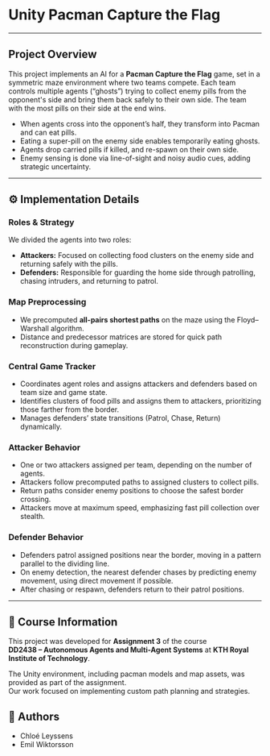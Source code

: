 # Unity Pacman Capture the Flag 

---

## Project Overview

This project implements an AI for a **Pacman Capture the Flag** game, set in a symmetric maze environment where two teams compete. Each team controls multiple agents (“ghosts”) trying to collect enemy pills from the opponent's side and bring them back safely to their own side. The team with the most pills on their side at the end wins.

- When agents cross into the opponent’s half, they transform into Pacman and can eat pills.
- Eating a super-pill on the enemy side enables temporarily eating ghosts.
- Agents drop carried pills if killed, and re-spawn on their own side.
- Enemy sensing is done via line-of-sight and noisy audio cues, adding strategic uncertainty.

---

## ⚙️ Implementation Details

### Roles & Strategy

We divided the agents into two roles:

- **Attackers:** Focused on collecting food clusters on the enemy side and returning safely with the pills.
- **Defenders:** Responsible for guarding the home side through patrolling, chasing intruders, and returning to patrol.

### Map Preprocessing

- We precomputed **all-pairs shortest paths** on the maze using the Floyd–Warshall algorithm.
- Distance and predecessor matrices are stored for quick path reconstruction during gameplay.

### Central Game Tracker

- Coordinates agent roles and assigns attackers and defenders based on team size and game state.
- Identifies clusters of food pills and assigns them to attackers, prioritizing those farther from the border.
- Manages defenders’ state transitions (Patrol, Chase, Return) dynamically.

### Attacker Behavior

- One or two attackers assigned per team, depending on the number of agents.
- Attackers follow precomputed paths to assigned clusters to collect pills.
- Return paths consider enemy positions to choose the safest border crossing.
- Attackers move at maximum speed, emphasizing fast pill collection over stealth.

### Defender Behavior

- Defenders patrol assigned positions near the border, moving in a pattern parallel to the dividing line.
- On enemy detection, the nearest defender chases by predicting enemy movement, using direct movement if possible.
- After chasing or respawn, defenders return to their patrol positions.

---

## 📘 Course Information

This project was developed for **Assignment 3** of the course  
**DD2438 – Autonomous Agents and Multi-Agent Systems** at **KTH Royal Institute of Technology**.

The Unity environment, including pacman models and map assets, was provided as part of the assignment.  
Our work focused on implementing custom path planning and strategies.

## 👤 Authors

- Chloé Leyssens  
- Emil Wiktorsson
